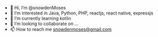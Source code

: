 - 👋 Hi, I’m @snowdenMoses
- 👀 I’m interested in Java, Python, PHP, reactjs, react native, expressjs 
- 🌱 I’m currently learning kotlin
- 💞️ I’m looking to collaborate on ...
- 📫 How to reach me snowdenmoses@gmail.com

<!---
snowdenMoses/snowdenMoses is a ✨ special ✨ repository because its `README.md` (this file) appears on your GitHub profile.
You can click the Preview link to take a look at your changes.
--->
